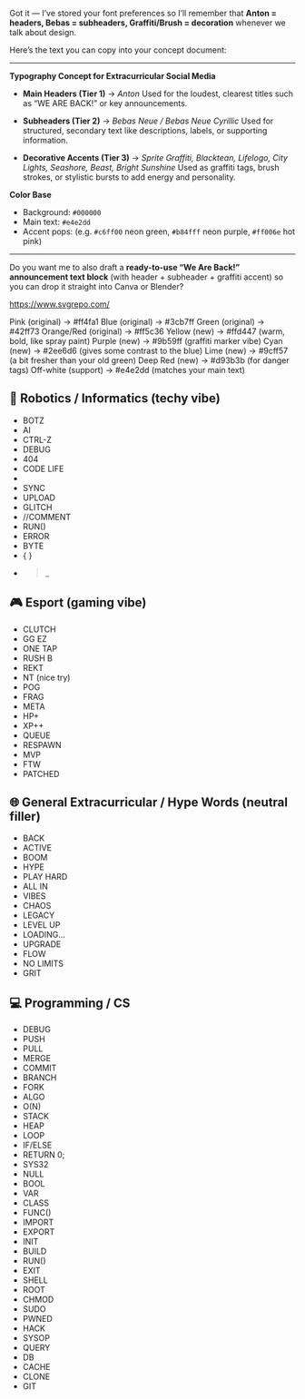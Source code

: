Got it — I’ve stored your font preferences so I’ll remember that **Anton = headers, Bebas = subheaders, Graffiti/Brush = decoration** whenever we talk about design.

Here’s the text you can copy into your concept document:

---

**Typography Concept for Extracurricular Social Media**

* **Main Headers (Tier 1)** → *Anton*
  Used for the loudest, clearest titles such as “WE ARE BACK!” or key announcements.

* **Subheaders (Tier 2)** → *Bebas Neue / Bebas Neue Cyrillic*
  Used for structured, secondary text like descriptions, labels, or supporting information.

* **Decorative Accents (Tier 3)** → *Sprite Graffiti, Blacktean, Lifelogo, City Lights, Seashore, Beast, Bright Sunshine*
  Used as graffiti tags, brush strokes, or stylistic bursts to add energy and personality.

**Color Base**

* Background: `#000000`
* Main text: `#e4e2dd`
* Accent pops: (e.g. `#c6ff00` neon green, `#b84fff` neon purple, `#ff006e` hot pink)

---

Do you want me to also draft a **ready-to-use “We Are Back!” announcement text block** (with header + subheader + graffiti accent) so you can drop it straight into Canva or Blender?

https://www.svgrepo.com/

Pink (original) → #ff4fa1
Blue (original) → #3cb7ff
Green (original) → #42ff73
Orange/Red (original) → #ff5c36
Yellow (new) → #ffd447 (warm, bold, like spray paint)
Purple (new) → #9b59ff (graffiti marker vibe)
Cyan (new) → #2ee6d6 (gives some contrast to the blue)
Lime (new) → #9cff57 (a bit fresher than your old green)
Deep Red (new) → #d93b3b (for danger tags)
Off-white (support) → #e4e2dd (matches your main text)

## 🤖 Robotics / Informatics (techy vibe)
- BOTZ  
- AI  
- CTRL-Z  
- DEBUG  
- 404  
- CODE LIFE  
- <HELLO WORLD>  
- SYNC  
- UPLOAD  
- GLITCH  
- //COMMENT  
- RUN()  
- ERROR  
- BYTE  
- { }  
- >_  

## 🎮 Esport (gaming vibe)
- CLUTCH  
- GG EZ  
- ONE TAP  
- RUSH B  
- REKT  
- NT (nice try)  
- POG  
- FRAG  
- META  
- HP+  
- XP++  
- QUEUE  
- RESPAWN  
- MVP  
- FTW  
- PATCHED  

## 🌐 General Extracurricular / Hype Words (neutral filler)
- BACK  
- ACTIVE  
- BOOM  
- HYPE  
- PLAY HARD  
- ALL IN  
- VIBES  
- CHAOS  
- LEGACY  
- LEVEL UP  
- LOADING…  
- UPGRADE  
- FLOW  
- NO LIMITS  
- GRIT  

## 💻 Programming / CS
- DEBUG  
- PUSH  
- PULL  
- MERGE  
- COMMIT  
- BRANCH  
- FORK  
- ALGO  
- O(N)  
- STACK  
- HEAP  
- LOOP  
- IF/ELSE  
- RETURN 0;  
- SYS32  
- NULL  
- BOOL  
- VAR  
- CLASS  
- FUNC()  
- IMPORT  
- EXPORT  
- INIT  
- BUILD  
- RUN()  
- EXIT  
- SHELL  
- ROOT  
- CHMOD  
- SUDO  
- PWNED  
- HACK  
- SYSOP  
- QUERY  
- DB  
- CACHE  
- CLONE  
- GIT  
